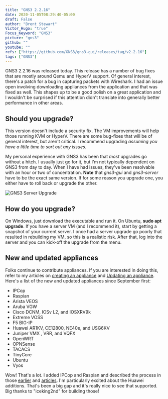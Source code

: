 ```yaml
---
title: "GNS3 2.2.16"
date: 2020-11-05T08:29:40-05:00
draft: False
author: "Brent Stewart"
Victor_Hugo: "true"
Focus_Keyword: "GNS3"
picture: "gns3"
github: ""
youtube: ""
refs: ["https://github.com/GNS3/gns3-gui/releases/tag/v2.2.16"]
tags: ["GNS3"]
---
```


GNS3 2.2.16 was released today. This release has a number of bug fixes that are mostly around Qemu and HyperV support. Of general interest, there's a patch for a bug in capturing packets with Wireshark. I had an issue open involving downloading appliances from the application and that was fixed as well. This shapes up to be a good polish on a great application and I wouldn't be surprised if this attention didn't translate into generally better performance in other areas.

## Should you upgrade?

This version doesn't include a security fix. The VM improvements will help those running KVM or HyperV. There are some bug-fixes that will be of general interest, but aren't critical. I recommend upgrading _assuming you have a little time to sort out any issues_.

My personal experience with GNS3 has been that _most_ upgrades go without a hitch. I usually just go for it, but I'm not typically dependent on GNS3 from day to day. When I have had issues, they've been resolvable with an hour or two of concentration. **Note** that _gns3-gui_ and _gns3-server_ have to be the exact same version. If for some reason you upgrade one, you either have to roll back or upgrade the other.

![GNS3 Server Upgrade](/GNS3ServerUpgrade.png#center)

## How do you upgrade?

On Windows, just download the executable and run it. On Ubuntu, **sudo apt upgrade**. If you have a server VM (and I recommend it), start by getting a snapshot of your current server. I once had a server upgrade go poorly that resulted in rebuilding my VM, so this is a realistic risk. After that, log into the server and you can kick-off the upgrade from the menu.

## New and updated appliances

Folks continue to contribute appliances. If you are interested in doing this, refer to my articles on [creating an appliance](/posts/200904_creating_gns3_appliance/) and [Updating an appliance](/posts/200902_updatinggns3appliances/). Here's a list of the new and updated appliances since September first:

- IPCop
- Raspian
- Arista VEOS
- Aruba VGW
- Cisco DCNM, IOSv L2, and IOSXRV9k
- Extreme VOSS
- F5 BIG-IP
- Huawei AR1KV, CE12800, NE40e, and USG6KV
- Juniper VMX , VRR, and VQFX
- OpenWRT
- OPNSense
- TACACS
- TinyCore
- Ubuntu
- Vyos

Wow! That's a lot. I added IPCop and Raspian and described the process in those [earlier](/posts/200904_creating_gns3_appliance/) and [articles](/posts/200902_updatinggns3appliances/). I'm particularly excited about the Huawei additions. That's been a big gap and it's really nice to see that supported. Big thanks to "iceking2nd" for building those!
